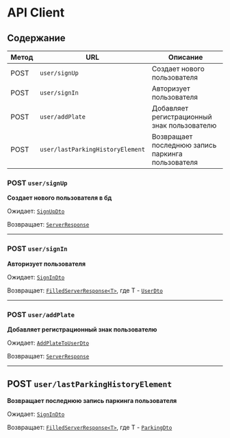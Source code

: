 # API Client
## Содержание
| Метод | URL | Описание |
| ------------- | ------------- | ------------- |
| POST | `user/signUp` | Создает нового пользователя |
| POST | `user/signIn` | Авторизует пользователя |
| POST | `user/addPlate` | Добавляет регистрационный знак пользователю |
| POST | `user/lastParkingHistoryElement` | Возвращает последнюю запись паркинга пользователя |

### POST `user/signUp`
**Создает нового пользователя в бд** <br>

Ожидает: [`SignUpDto`](https://github.com/Mind-team/smart-parking-system-server/blob/master/src/dtos/sign-up.dto.ts)

Возвращает: [`ServerResponse`](https://github.com/Mind-team/smart-parking-system-server/blob/master/src/interfaces/server-responses/server-response.interface.ts)

---

### POST `user/signIn`
**Авторизует пользователя** <br>

Ожидает: [`SignInDto`](https://github.com/Mind-team/smart-parking-system-server/blob/master/src/dtos/sign-in.dto.ts)

Возвращает: [`FilledServerResponse<T>`](https://github.com/Mind-team/smart-parking-system-server/blob/master/src/interfaces/server-responses/filled-server-response.interface.ts), где T - [`UserDto`]()

---

### POST `user/addPlate`
**Добавляет регистрационный знак пользователю** <br>

Ожидает: [`AddPlateToUserDto`](https://github.com/Mind-team/smart-parking-system-server/blob/master/src/dtos/add-plate-to-user.dto.ts)

Возвращает: [`ServerResponse`](https://github.com/Mind-team/smart-parking-system-server/blob/master/src/interfaces/server-responses/server-response.interface.ts)

---

## POST `user/lastParkingHistoryElement`
**Возвращает последнюю запись паркинга пользователя**

Ожидает: [`SignInDto`](https://github.com/Mind-team/smart-parking-system-server/blob/master/src/dtos/sign-in.dto.ts)

Возвращает: [`FilledServerResponse<T>`](https://github.com/Mind-team/smart-parking-system-server/blob/master/src/interfaces/server-responses/filled-server-response.interface.ts), где T - [`ParkingDto`]()
